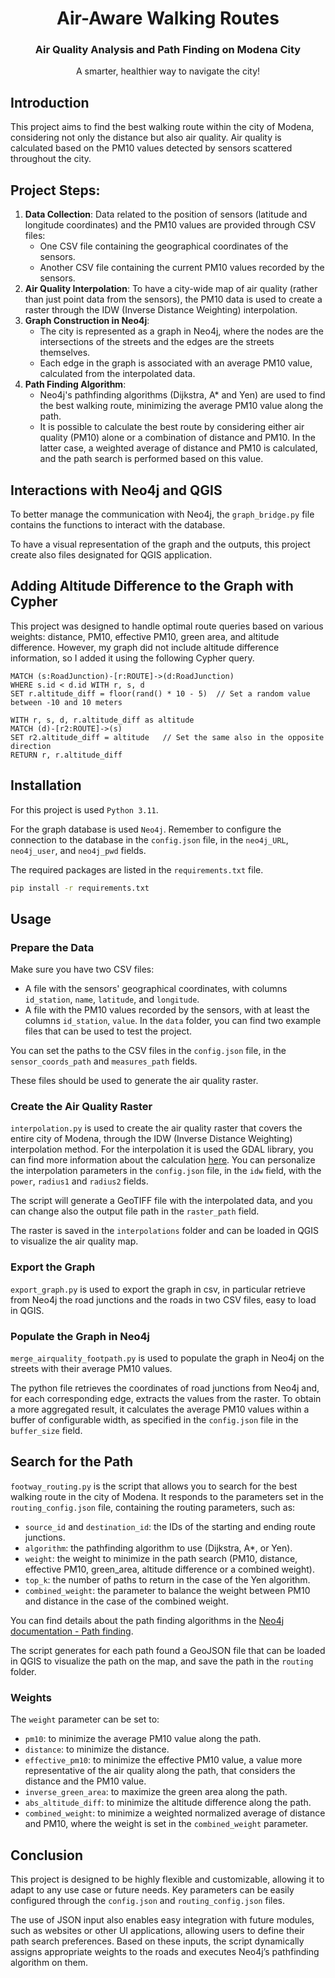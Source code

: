 <div align="center">
  <h1 align="center">Air-Aware Walking Routes </h1>
  <h3 align="center">Air Quality Analysis and Path Finding on Modena City</h3>
  <p align="center">
  A smarter, healthier way  to navigate the city!
  </p>
</div>

## Introduction
This project aims to find the best walking route within the city of Modena, considering not only the distance but also air quality. Air quality is calculated based on the PM10 values detected by sensors scattered throughout the city.

## Project Steps:
1. **Data Collection**: Data related to the position of sensors (latitude and longitude coordinates) and the PM10 values are provided through CSV files:
   * One CSV file containing the geographical coordinates of the sensors.
   * Another CSV file containing the current PM10 values recorded by the sensors.
2. **Air Quality Interpolation**: To have a city-wide map of air quality (rather than just point data from the sensors), the PM10 data is used to create a raster through the IDW (Inverse Distance Weighting) interpolation.
3. **Graph Construction in Neo4j**: 
   * The city is represented as a graph in Neo4j, where the nodes are the intersections of the streets and the edges are the streets themselves.
   * Each edge in the graph is associated with an average PM10 value, calculated from the interpolated data.
4. **Path Finding Algorithm**: 
   * Neo4j's pathfinding algorithms (Dijkstra, A* and Yen) are used to find the best walking route, minimizing the average PM10 value along the path.
   * It is possible to calculate the best route by considering either air quality (PM10) alone or a combination of distance and PM10. In the latter case, a weighted average of distance and PM10 is calculated, and the path search is performed based on this value.

## Interactions with Neo4j and QGIS
To better manage the communication with Neo4j, the `graph_bridge.py` file contains the functions to interact with the database.

To have a visual representation of the graph and the outputs, this project create also files designated for QGIS application.

## Adding Altitude Difference to the Graph with Cypher
This project was designed to handle optimal route queries based on various weights: distance, PM10, effective PM10, green area, and altitude difference. 
However, my graph did not include altitude difference information, so I added it using the following Cypher query.

```cypher
MATCH (s:RoadJunction)-[r:ROUTE]->(d:RoadJunction) 
WHERE s.id < d.id WITH r, s, d 
SET r.altitude_diff = floor(rand() * 10 - 5)  // Set a random value between -10 and 10 meters  

WITH r, s, d, r.altitude_diff as altitude 
MATCH (d)-[r2:ROUTE]->(s)   
SET r2.altitude_diff = altitude   // Set the same also in the opposite direction  
RETURN r, r.altitude_diff 
```

## Installation 
For this project is used `Python 3.11`.

For the graph database is used `Neo4j`. 
Remember to configure the connection to the database in the `config.json` file, in the `neo4j_URL`, `neo4j_user`, and `neo4j_pwd` fields.

The required packages are listed in the `requirements.txt` file.

``` bash
pip install -r requirements.txt
```

## Usage
### Prepare the Data
Make sure you have two CSV files:
* A file with the sensors' geographical coordinates, with columns `id_station`, `name`, `latitude`, and `longitude`.
* A file with the PM10 values recorded by the sensors, with at least the columns `id_station`, `value`.
In the `data` folder, you can find two example files that can be used to test the project.

You can set the paths to the CSV files in the `config.json` file, in the `sensor_coords_path` and `measures_path` fields.

These files should be used to generate the air quality raster.

### Create the Air Quality Raster
`interpolation.py` is used to create the air quality raster that covers the entire city of Modena, through the IDW (Inverse Distance Weighting) interpolation method.
For the interpolation it is used the GDAL library, you can find more information about the calculation [here](https://gdal.org/en/stable/tutorials/gdal_grid_tut.html).
You can personalize the interpolation parameters in the `config.json` file, in the `idw` field, with the `power`, `radius1` and `radius2` fields.

The script will generate a GeoTIFF file with the interpolated data, and you can change also the output file path in the `raster_path` field. 

The raster is saved in the `interpolations` folder and can be loaded in QGIS to visualize the air quality map.

### Export the Graph
`export_graph.py` is used to export the graph in csv, in particular retrieve from Neo4j the road junctions and the roads in two CSV files, easy to load in QGIS.

### Populate the Graph in Neo4j
`merge_airquality_footpath.py` is used to populate the graph in Neo4j on the streets with their average PM10 values.

The python file retrieves the coordinates of road junctions from Neo4j and, for each corresponding edge, extracts the values from the raster. 
To obtain a more aggregated result, it calculates the average PM10 values within a buffer of configurable width, as specified in the `config.json` file in the `buffer_size` field.

## Search for the Path
`footway_routing.py` is the script that allows you to search for the best walking route in the city of Modena.
It responds to the parameters set in the `routing_config.json` file, containing the routing parameters, such as:
* `source_id` and `destination_id`: the IDs of the starting and ending route junctions.
* `algorithm`: the pathfinding algorithm to use (Dijkstra, A*, or Yen).
* `weight`: the weight to minimize in the path search (PM10, distance, effective PM10, green_area, altitude difference or a combined weight).
* `top_k`: the number of paths to return in the case of the Yen algorithm.
* `combined_weight`: the parameter to balance the weight between PM10 and distance in the case of the combined weight.

You can find details about the path finding algorithms in the [Neo4j documentation - Path finding](https://neo4j.com/docs/graph-data-science/current/algorithms/pathfinding/).

The script generates for each path found a GeoJSON file that can be loaded in QGIS to visualize the path on the map, and save the path in the `routing` folder.

### Weights
The `weight` parameter can be set to:
* `pm10`: to minimize the average PM10 value along the path.
* `distance`: to minimize the distance.
* `effective_pm10`: to minimize the effective PM10 value, a value more representative of the air quality along the path, that considers the distance and the PM10 value.
* `inverse_green_area`: to maximize the green area along the path.
* `abs_altitude_diff`: to minimize the altitude difference along the path.
* `combined_weight`: to minimize a weighted normalized average of distance and PM10, where the weight is set in the `combined_weight` parameter.


## Conclusion
This project is designed to be highly flexible and customizable, allowing it to adapt to any use case or future needs. 
Key parameters can be easily configured through the `config.json` and `routing_config.json` files.

The use of JSON input also enables easy integration with future modules, such as websites or other UI applications, allowing users to define their path search preferences. 
Based on these inputs, the script dynamically assigns appropriate weights to the roads and executes Neo4j’s pathfinding algorithm on them.
 